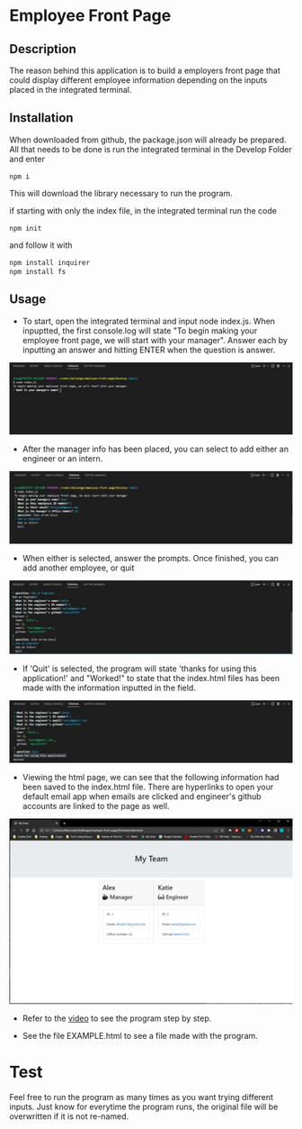 # Employee Front Page

## Description

The reason behind this application is to build a employers front page that could display different employee information depending on the inputs placed in the integrated terminal.

## Installation

When downloaded from github, the package.json will already be prepared. All that needs to be done is run the integrated terminal in the Develop Folder and enter
```
npm i
```
This will download the library necessary to run the program.

if starting with only the index file, in the integrated terminal run the code
```
npm init
```
and follow it with
```
npm install inquirer
npm install fs
```

## Usage

- To start, open the integrated terminal and input node index.js. When inpuptted, the first console.log will state "To begin making your employee front page, we will start with your manager". Answer each by inputting an answer and hitting ENTER when the question is answer.

![image showing the obve description](./Assets/IMG1.JPG)

- After the manager info has been placed, you can select to add either an engineer or an intern.

![image showing the obve description](./Assets/IMG2.JPG)

- When either is selected, answer the prompts. Once finished, you can add another employee, or quit

![image showing the obve description](./Assets/IMG3.JPG)

- If 'Quit' is selected, the program will state 'thanks for using this application!' and "Worked!" to state that the index.html files has been made with the information inputted in the field.

![image showing the obve description](./Assets/IMG4.JPG)

- Viewing the html page, we can see that the following information had been saved to the index.html file. There are hyperlinks to open your default email app when emails are clicked and engineer's github accounts are linked to the page as well.

![image showing the obve description](./Assets/IMG5.JPG)

- Refer to the [video](https://drive.google.com/file/d/1cLv769NcGewkXVpJn1iByh8yqxj1_YWI/view) to see the program step by step.

- See the file EXAMPLE.html to see a file made with the program.

# Test

Feel free to run the program as many times as you want trying different inputs. Just know for everytime the program runs, the original file will be overwritten if it is not re-named.
